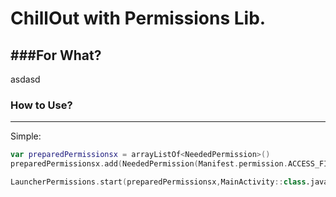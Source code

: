 # ChillOut with Permissions Lib.


###For What?
---

asdasd
### How to Use?
---
Simple:

```kotlin
var preparedPermissionsx = arrayListOf<NeededPermission>()
preparedPermissionsx.add(NeededPermission(Manifest.permission.ACCESS_FINE_LOCATION,"permission to define current location)))",false))

LauncherPermissions.start(preparedPermissionsx,MainActivity::class.java,this)
```